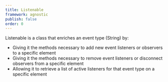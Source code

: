 ```yaml
---
title: Listenable
framework: agnostic
publish: false
order: 0
---
```


Listenable is a class that enriches an event type (String) by:
- Giving it the methods necessary to add new event listeners or observers to a specific element
- Giving it the methods necessary to remove event listeners or disconnect observers from a specific element
- Allowing it to retrieve a list of active listeners for that event type on a specific element
